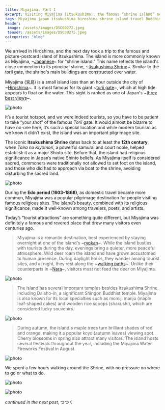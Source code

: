 ```yaml
---
title: Miyajima, Part I
excerpt: Visiting Miyajima (Itsukushima), the famous “shrine island” near Hiroshima, is like stepping into a piece of Japan’s spiritual and scenic history. Home to the iconic floating torii gate and the ancient Itsukushima Shrine, this sacred island has been a revered pilgrimage site for centuries. Today, it remains a top destination, offering breathtaking views, historic temples, and encounters with its friendly wild deer. Whether exploring during the bustling daytime or enjoying the island’s peaceful charm at night, Miyajima is a must-visit for history lovers, photographers, and anyone seeking a truly unique experience in Japan.
tags: Miyajima japan itsukushima hiroshima shrine island travel Buddhism
header:
 image: /assets/images/DSC00272.jpeg
 teaser: /assets/images/DSC00275.jpeg
categories: "blog"
---
```


We arrived in Hiroshima, and the next day took a trip to the famous and picture-postcard island of Itsukushima. The island is more commonly known as Miyajima, ~[Japanese](https://www.japan-guide.com/e/e621.html)~ for "shrine island." This name reflects the island's close connection to its principal shrine, ~[Itsukushima Shrine](https://www.japan-guide.com/e/e3450.html)~. Similar to the torii gate, the shrine's main buildings are constructed over water.

Miyajima (宮島) is a small island less than an hour outside the city of ~[Hiroshima](https://www.japan-guide.com/e/e2160.html)~. It is most famous for its giant ~[torii gate](https://www.japan-guide.com/e/e2059.html)~, which at high tide appears to float on the water. This sight is ranked as one of Japan's ~[three best views](https://www.japan-guide.com/e/e2250.html)~.

![photo](/assets/images/DSC00285.jpeg)

It’s a tourist hotspot, and we were indeed tourists, so you have to be patient to take “your shot” of the famous *Torii* gate. It would almost be bizarre to have no-one here, it’s such a special location and while modern tourism as we know it didn’t exist, the island was an important pilgrimage site.

The iconic **Itsukushima Shrine** dates back to at least the **12th century**, when *Taira no Kiyomori*, a powerful samurai and court noble, helped establish it as a major Shinto site. Before that, the island had religious significance in Japan’s native Shinto beliefs. As Miyajima itself is considered sacred, commoners were traditionally not allowed to set foot on the island, and those who did had to approach via boat to the shrine, avoiding disturbing the sacred land.

![photo](/assets/images/DSC00276.jpeg)

During the **Edo period (1603–1868)**, as domestic travel became more common, Miyajima was a popular pilgrimage destination for people visiting famous religious sites. The island’s beauty, combined with its religious significance, made it well-known among travelers, poets, and artists.

Today’s “tourist attractions” are something quite different, but Miyajima was definitely a famous and revered place that drew many visitors even centuries ago.

> Miyajima is a romantic destination, best experienced by staying overnight at one of the island's ~[ryokan](https://www.japan-guide.com/e/e2029.html)~. While the island bustles with tourists during the day, evenings bring a quieter, more peaceful atmosphere. Wild deer roam the island and have grown accustomed to human presence. During daylight hours, they wander among tourist sites, and at night, they rest along the ~[walking paths](https://www.japan-guide.com/e/e3456.html)~. Unlike their counterparts in ~[Nara](https://www.japan-guide.com/e/e2165.html)~, visitors must not feed the deer on Miyajima.

![photo](/assets/images/DSC00275.jpeg)

> The island has several important temples besides Itsukushima Shrine, including Daisho-in, a significant Shingon Buddhist temple. Miyajima is also known for its local specialties such as momiji manju (maple leaf-shaped cakes) and wooden rice scoops (shakushi), which are considered lucky souvenirs.

![photo](/assets/images/DSC00299.jpeg)

>During autumn, the island's maple trees turn brilliant shades of red and orange, making it a popular koyo (autumn leaves) viewing spot. Cherry blossoms in spring also attract many visitors. The island hosts several festivals throughout the year, including the Miyajima Water Fireworks Festival in August.

![photo](/assets/images/DSC00298.jpeg)

We spent a few hours walking around the Shrine, with no pressure on where to go or what to do.

![photo](/assets/images/DSC00289.jpeg)

![photo](/assets/images/DSC00284.jpeg)

*continued in the next post*, 
つつく
